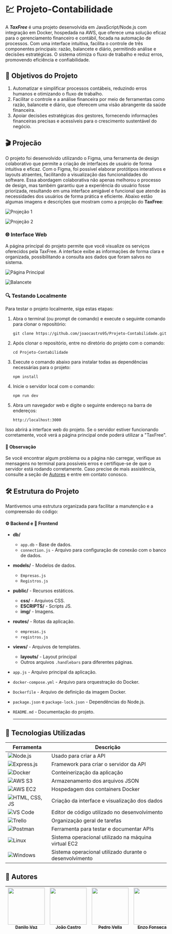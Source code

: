 # 💹 Projeto-Contabilidade


A ***TaxFree*** é uma projeto desenvolvida em JavaScript/Node.js com integração em Docker, hospedada na AWS, que oferece uma solução eficaz para o gerenciamento financeiro e contábil, focada na automação de processos. Com uma interface intuitiva, facilita o controle de três componentes principais: razão, balancete e diário, permitindo análise e decisões estratégicas. O sistema otimiza o fluxo de trabalho e reduz erros, promovendo eficiência e confiabilidade.


## 🎯 Objetivos do Projeto

1. Automatizar e simplificar processos contábeis, reduzindo erros humanos e otimizando o fluxo de trabalho.
2. Facilitar o controle e a análise financeira por meio de ferramentas como razão, balancete e diário, que oferecem uma visão abrangente da saúde financeira.
3. Apoiar decisões estratégicas dos gestores, fornecendo informações financeiras precisas e acessíveis para o crescimento sustentável do negócio.

## 🎬 Projecão

O projeto foi desenvolvido utilizando o Figma, uma ferramenta de design colaborativo que permite a criação de interfaces de usuário de forma intuitiva e eficaz. Com o Figma, foi possível elaborar protótipos interativos e layouts atraentes, facilitando a visualização das funcionalidades do software. Essa abordagem colaborativa não apenas melhorou o processo de design, mas também garantiu que a experiência do usuário fosse priorizada, resultando em uma interface amigável e funcional que atende às necessidades dos usuários de forma prática e eficiente. Abaixo estão algumas imagens e descrições que mostram como a projeção do **TaxFree**:

![Projeção 1](/public/img/print3.jpg)

![Projeção 2](/public/img/print4.jpg)

### 🌐 Interface Web

A página principal do projeto permite que você visualize os serviços oferecidos pela TaxFree. A interface exibe as informações de forma clara e organizada, possibilitando a consulta aos dados que foram salvos no sistema.

![Página Principal](/public/img/print1.png)


![Balancete](/public/img/print2.png)


### 🔍 Testando Localmente

Para testar o projeto localmente, siga estas etapas:

1. Abra o terminal (ou prompt de comando) e execute o seguinte comando para clonar o repositório:

   `git clone https://github.com/joaocastro95/Projeto-Contabilidade.git`

2. Após clonar o repositório, entre no diretório do projeto com o comando:

   `cd Projeto-Contabilidade`

3. Execute o comando abaixo para instalar todas as dependências necessárias para o projeto:

   `npm install`

4. Inicie o servidor local com o comando:

   `npm run dev`

5. Abra um navegador web e digite o seguinte endereço na barra de endereços:

   `http://localhost:3000`

Isso abrirá a interface web do projeto. Se o servidor estiver funcionando corretamente, você verá a página principal onde poderá utilizar a "TaxFree".

#### 📝 Observação
Se você encontrar algum problema ou a página não carregar, verifique as mensagens no terminal para possíveis erros e certifique-se de que o servidor está rodando corretamente. Caso precise de mais assistência, consulte a seção de [Autores](#-autores) e entre em contato conosco.


## 🛠️ Estrutura do Projeto
Mantivemos uma estrutura organizada para facilitar a manutenção e a compreensão do código:

#### ⚙️ Backend e 🎨 Frontend

- **db/**
    - `app.db` - Base de dados.
    - `connection.js` - Arquivo para configuração de conexão com o banco de dados.
- **models/** - Modelos de dados.
    - `Empresas.js`
    - `Registros.js`
- **public/** - Recursos estáticos.
    - **css/** - Arquivos CSS.
    - **ESCRIPTS/** - Scripts JS.
    - **img/** - Imagens.
- **routes/** - Rotas da aplicação.
    - `empresas.js`
    - `registros.js`
- **views/** - Arquivos de templates.
    - **layouts/** - Layout principal
    - Outros arquivos `.handlebars` para diferentes páginas.
- `app.js` - Arquivo principal da aplicação.
- `docker-compose.yml` - Arquivo para orquestração do Docker.
- `Dockerfile` - Arquivo de definição da imagem Docker.
- `package.json` e `package-lock.json` - Dependências do Node.js.
- `README.md` - Documentação do projeto.

  ---
## 🚀 Tecnologias Utilizadas

| Ferramenta       | Descrição                                         |
| ---------------- | ------------------------------------------------- |
| ![Node.js](https://img.shields.io/badge/Node.js-339933?style=for-the-badge&logo=nodedotjs&logoColor=white)      | Usado para criar a API                            |
| ![Express.js](https://img.shields.io/badge/Express.js-000000?style=for-the-badge&logo=express&logoColor=white)   | Framework para criar o servidor da API            |
| ![Docker](https://img.shields.io/badge/Docker-2496ED?style=for-the-badge&logo=docker&logoColor=white)       | Conteinerização da aplicação                      |
| ![AWS S3](https://img.shields.io/badge/Amazon%20S3-569A31?style=for-the-badge&logo=amazonaws&logoColor=white)       | Armazenamento dos arquivos JSON                   |
| ![AWS EC2](https://img.shields.io/badge/Amazon%20EC2-FF9900?style=for-the-badge&logo=amazonaws&logoColor=white)      | Hospedagem dos containers Docker                  |
| ![HTML, CSS, JS](https://img.shields.io/badge/HTML%20/%20CSS%20/%20JS-000000?style=for-the-badge&logo=html5&logoColor=white) | Criação da interface e visualização dos dados     |
| ![VS Code](https://img.shields.io/badge/VS%20Code-007ACC?style=for-the-badge&logo=visual-studio-code&logoColor=white) | Editor de código utilizado no desenvolvimento     |
| ![Trello](https://img.shields.io/badge/Trello-0052CC?style=for-the-badge&logo=trello&logoColor=white)       | Organização geral de tarefas           |
| ![Postman](https://img.shields.io/badge/Postman-FF6C37?style=for-the-badge&logo=postman&logoColor=white)     | Ferramenta para testar e documentar APIs          |
| ![Linux](https://img.shields.io/badge/Linux-FCC624?style=for-the-badge&logo=linux&logoColor=black)          | Sistema operacional utilizado na máquina virtual EC2  |
| ![Windows](https://img.shields.io/badge/Windows-0078D6?style=for-the-badge&logo=windows&logoColor=white)    | Sistema operacional utilizado durante o desenvolvimento  |


## 📝 Autores

| [<img loading="lazy" src="https://avatars.githubusercontent.com/u/131407565?v=4" width=115><br><sub>Danilo Vaz</sub>](https://github.com/danilovaz7) | [<img loading="lazy" src="https://avatars.githubusercontent.com/u/132524175?v=4" width=115><br><sub>João Castro</sub>](https://github.com/joaocastro95) | [<img loading="lazy" src="https://avatars.githubusercontent.com/u/173521501?v=4" width=115><br><sub>Pedro Vella</sub>](https://github.com/PedroVella) | [<img loading="lazy" src="https://avatars.githubusercontent.com/u/157428841?v=4" width=115><br><sub>Enzo Fonseca</sub>](https://github.com/EnzoFonseca04) | [<img loading="lazy" src="https://avatars.githubusercontent.com/u/184224916?v=4" width=115><br><sub>Isaac Mxd</sub>](https://github.com/isaamxd) |
| --- | --- | --- | --- | --- |

